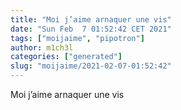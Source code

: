 ```yaml
---
title: "Moi j’aime arnaquer une vis"
date: "Sun Feb  7 01:52:42 CET 2021"
tags: ["moijaime", "pipotron"]
author: m1ch3l
categories: ["generated"]
slug: "moijaime/2021-02-07-01:52:42"
---
```


Moi j’aime arnaquer une vis
